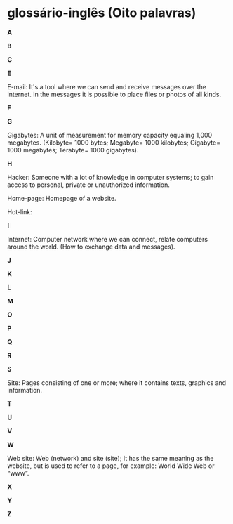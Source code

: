 # glossário-inglês (Oito palavras)

**A**

**B**

**C**

**E**

E-mail: It's a tool where we can send and receive messages over the internet. In the messages it is possible to place files or photos of all kinds.

**F**

**G**

Gigabytes: A unit of measurement for memory capacity equaling 1,000 megabytes. (Kilobyte= 1000 bytes; Megabyte= 1000 kilobytes; Gigabyte= 1000 megabytes; Terabyte= 1000 gigabytes).

**H**

Hacker: Someone with a lot of knowledge in computer systems; to gain access to personal, private or unauthorized information.

Home-page: Homepage of a website.

Hot-link: 

**I**

Internet: Computer network where we can connect, relate computers around the world. (How to exchange data and messages).

**J**

**K**

**L**

**M**

**O**

**P**

**Q**

**R**

**S**

Site: Pages consisting of one or more; where it contains texts, graphics and information.

**T**

**U**

**V**

**W**

Web site: Web (network) and site (site); It has the same meaning as the website, but is used to refer to a page, for example: World Wide Web or “www”.

**X**

**Y**

**Z**
